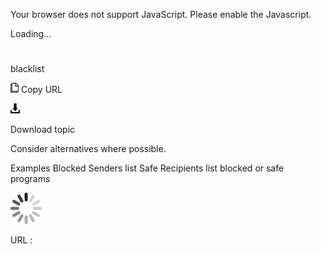 Your browser does not support JavaScript. Please enable the Javascript.

Loading...

# 

blacklist

![Copy URL](media/blacklist/Copy.png)
Copy URL

![Download](media/blacklist/Download.png)

Download topic

Consider alternatives where possible.

Examples
Blocked Senders list 
Safe Recipients list 
blocked or safe programs

![In progress](media/blacklist/activity-large.gif)

URL :
